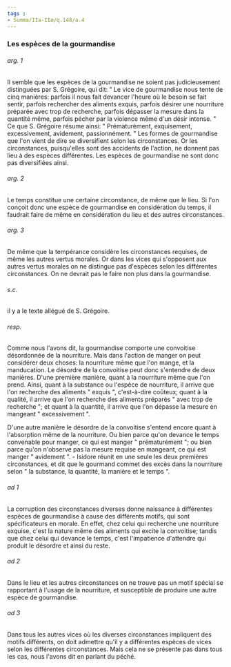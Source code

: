 ```yaml
---
tags : 
- Summa/IIa-IIæ/q.148/a.4
---
```


### Les espèces de la gourmandise

###### arg. 1
Il semble que les espèces de la gourmandise ne soient pas judicieusement distinguées par S. Grégoire, qui dit: " Le vice de gourmandise nous tente de cinq manières: parfois il nous fait devancer l'heure où le besoin se fait sentir, parfois rechercher des aliments exquis, parfois désirer une nourriture préparée avec trop de recherche, parfois dépasser la mesure dans la quantité même, parfois pécher par la violence même d'un désir intense. " Ce que S. Grégoire résume ainsi: " Prématurément, exquisement, excessivement, avidement, passionnément. " Les formes de gourmandise que l'on vient de dire se diversifient selon les circonstances. Or les circonstances, puisqu'elles sont des accidents de l'action, ne donnent pas lieu à des espèces différentes. Les espèces de gourmandise ne sont donc pas diversifiées ainsi. 

###### arg. 2
Le temps constitue une certaine circonstance, de même que le lieu. Si l'on conçoit donc une espèce de gourmandise en considération du temps, il faudrait faire de même en considération du lieu et des autres circonstances. 

###### arg. 3
De même que la tempérance considère les circonstances requises, de même les autres vertus morales. Or dans les vices qui s'opposent aux autres vertus morales on ne distingue pas d'espèces selon les différentes circonstances. On ne devrait pas le faire non plus dans la gourmandise. 

###### s.c.
il y a le texte allégué de S. Grégoire. 

###### resp.
Comme nous l'avons dit, la gourmandise comporte une convoitise désordonnée de la nourriture. Mais dans l'action de manger on peut considérer deux choses: la nourriture même que l'on mange, et la manducation. Le désordre de la convoitise peut donc s'entendre de deux manières. D'une première manière, quant à la nourriture même que l'on prend. Ainsi, quant à la substance ou l'espèce de nourriture, il arrive que l'on recherche des aliments " exquis ", c'est-à-dire coûteux; quant à la qualité, il arrive que l'on recherche des aliments préparés " avec trop de recherche "; et quant à la quantité, il arrive que l'on dépasse la mesure en mangeant " excessivement ". 

D'une autre manière le désordre de la convoitise s'entend encore quant à l'absorption même de la nourriture. Ou bien parce qu'on devance le temps convenable pour manger, ce qui est manger " prématurément "; ou bien parce qu'on n'observe pas la mesure requise en mangeant, ce qui est manger " avidement ". - Isidore réunit en une seule les deux premières circonstances, et dit que le gourmand commet des excès dans la nourriture selon " la substance, la quantité, la manière et le temps ". 

###### ad 1
La corruption des circonstances diverses donne naissance à différentes espèces de gourmandise à cause des différents motifs, qui sont spécificateurs en morale. En effet, chez celui qui recherche une nourriture exquise, c'est la nature même des aliments qui excite la convoitise; tandis que chez celui qui devance le temps, c'est l'impatience d'attendre qui produit le désordre et ainsi du reste. 

###### ad 2
Dans le lieu et les autres circonstances on ne trouve pas un motif spécial se rapportant à l'usage de la nourriture, et susceptible de produire une autre espèce de gourmandise. 

###### ad 3
Dans tous les autres vices où les diverses circonstances impliquent des motifs différents, on doit admettre qu'il y a différentes espèces de vices selon les différentes circonstances. Mais cela ne se présente pas dans tous les cas, nous l'avons dit en parlant du péché. 

